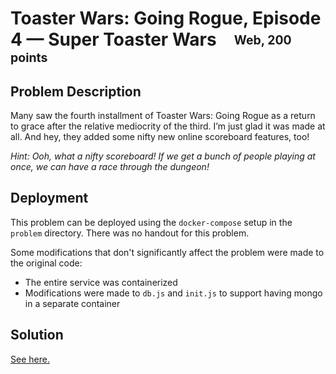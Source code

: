 # Toaster Wars: Going Rogue, Episode 4 &mdash; Super Toaster Wars&emsp;<sub><sup>Web, 200 points</sup></sub>

## Problem Description

Many saw the fourth installment of Toaster Wars: Going Rogue as a return to grace after the relative mediocrity of the third. I’m just glad it was made at all. And hey, they added some nifty new online scoreboard features, too!

_Hint: Ooh, what a nifty scoreboard! If we get a bunch of people playing at once, we can have a race through the dungeon!_

## Deployment

This problem can be deployed using the `docker-compose` setup in the `problem` directory.  There was no handout for this problem.

Some modifications that don't significantly affect the problem were made to the original code:

- The entire service was containerized
- Modifications were made to `db.js` and `init.js` to support having mongo in a separate container

## Solution

[See here.](https://dttw.tech/posts/S1AGkc2EL#toaster-wars-going-rogue-episode-4-super-toaster-wars)
